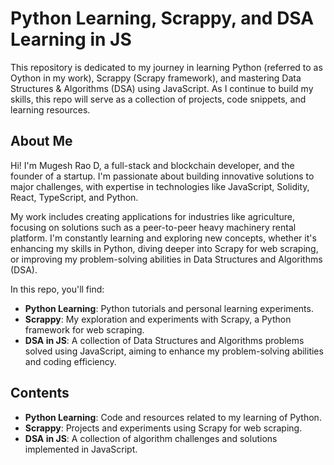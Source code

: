 # Python Learning, Scrappy, and DSA Learning in JS

This repository is dedicated to my journey in learning Python (referred to as Oython in my work), Scrappy (Scrapy framework), and mastering Data Structures & Algorithms (DSA) using JavaScript. As I continue to build my skills, this repo will serve as a collection of projects, code snippets, and learning resources.

## About Me

Hi! I'm Mugesh Rao D, a full-stack and blockchain developer, and the founder of a startup. I'm passionate about building innovative solutions to major challenges, with expertise in technologies like JavaScript, Solidity, React, TypeScript, and Python. 

My work includes creating applications for industries like agriculture, focusing on solutions such as a peer-to-peer heavy machinery rental platform. I'm constantly learning and exploring new concepts, whether it's enhancing my skills in Python, diving deeper into Scrapy for web scraping, or improving my problem-solving abilities in Data Structures and Algorithms (DSA).

In this repo, you'll find:

- **Python Learning**: Python tutorials and personal learning experiments.
- **Scrappy**: My exploration and experiments with Scrapy, a Python framework for web scraping.
- **DSA in JS**: A collection of Data Structures and Algorithms problems solved using JavaScript, aiming to enhance my problem-solving abilities and coding efficiency.

## Contents

- **Python Learning**: Code and resources related to my learning of Python.
- **Scrappy**: Projects and experiments using Scrapy for web scraping.
- **DSA in JS**: A collection of algorithm challenges and solutions implemented in JavaScript.

